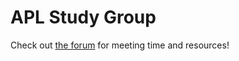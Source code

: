 APL Study Group
================

<!-- WARNING: THIS FILE WAS AUTOGENERATED! DO NOT EDIT! -->

Check out [the
forum](https://forums.fast.ai/t/apl-array-programming/97188) for meeting
time and resources!
